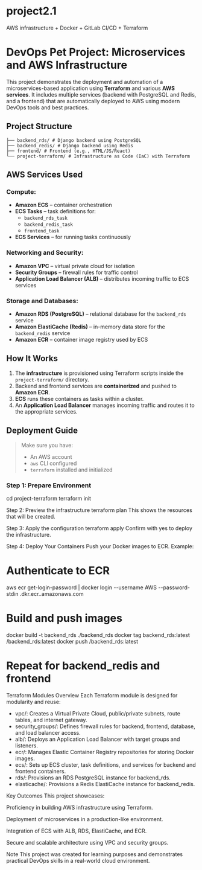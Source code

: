 # project2.1
AWS infrastructure + Docker + GitLab CI/CD + Terraform

# DevOps Pet Project: Microservices and AWS Infrastructure

This project demonstrates the deployment and automation of a microservices-based application using **Terraform** and various **AWS services**. It includes multiple services (backend with PostgreSQL and Redis, and a frontend) that are automatically deployed to AWS using modern DevOps tools and best practices.

## Project Structure
```
├── backend_rds/ # Django backend using PostgreSQL
├── backend_redis/ # Django backend using Redis
├── frontend/ # Frontend (e.g., HTML/JS/React)
└── project-terraform/ # Infrastructure as Code (IaC) with Terraform
```

## AWS Services Used

### Compute:
- **Amazon ECS** – container orchestration
- **ECS Tasks** – task definitions for:
  - `backend_rds_task`
  - `backend_redis_task`
  - `frontend_task`
- **ECS Services** – for running tasks continuously

### Networking and Security:
- **Amazon VPC** – virtual private cloud for isolation
- **Security Groups** – firewall rules for traffic control
- **Application Load Balancer (ALB)** – distributes incoming traffic to ECS services

### Storage and Databases:
- **Amazon RDS (PostgreSQL)** – relational database for the `backend_rds` service
- **Amazon ElastiCache (Redis)** – in-memory data store for the `backend_redis` service
- **Amazon ECR** – container image registry used by ECS

## How It Works

1. The **infrastructure** is provisioned using Terraform scripts inside the `project-terraform/` directory.
2. Backend and frontend services are **containerized** and pushed to **Amazon ECR**.
3. **ECS** runs these containers as tasks within a cluster.
4. An **Application Load Balancer** manages incoming traffic and routes it to the appropriate services.

## Deployment Guide

> Make sure you have:
> - An AWS account
> - `aws` CLI configured
> - `terraform` installed and initialized

### Step 1: Prepare Environment
cd project-terraform
terraform init

Step 2: Preview the infrastructure
terraform plan
This shows the resources that will be created.

Step 3: Apply the configuration
terraform apply
Confirm with yes to deploy the infrastructure.

Step 4: Deploy Your Containers
Push your Docker images to ECR. Example:

# Authenticate to ECR
aws ecr get-login-password | docker login --username AWS --password-stdin <your-aws-account-id>.dkr.ecr.<region>.amazonaws.com

# Build and push images
docker build -t backend_rds ./backend_rds
docker tag backend_rds:latest <your-ecr-url>/backend_rds:latest
docker push <your-ecr-url>/backend_rds:latest

# Repeat for backend_redis and frontend
Terraform Modules Overview
Each Terraform module is designed for modularity and reuse:
- vpc/: Creates a Virtual Private Cloud, public/private subnets, route tables, and internet gateway.
- security_groups/: Defines firewall rules for backend, frontend, database, and load balancer access.
- alb/: Deploys an Application Load Balancer with target groups and listeners.
- ecr/: Manages Elastic Container Registry repositories for storing Docker images.
- ecs/: Sets up ECS cluster, task definitions, and services for backend and frontend containers.
- rds/: Provisions an RDS PostgreSQL instance for backend_rds.
- elasticache/: Provisions a Redis ElastiCache instance for backend_redis.

Key Outcomes
This project showcases:

Proficiency in building AWS infrastructure using Terraform.

Deployment of microservices in a production-like environment.

Integration of ECS with ALB, RDS, ElastiCache, and ECR.

Secure and scalable architecture using VPC and security groups.

Note
This project was created for learning purposes and demonstrates practical DevOps skills in a real-world cloud environment.